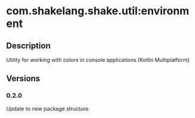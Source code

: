# com.shakelang.shake.util:environment

## Description

Utility for working with colors in console applications (Kotlin Multiplatform)

## Versions

### 0.2.0

Update to new package structure